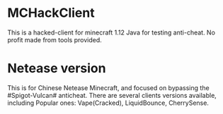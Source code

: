 # MCHackClient
This is a hacked-client for minecraft 1.12 Java for testing anti-cheat. No profit made from tools provided.

# Netease version 
This is for Chinese Netease Minecraft, and focused on bypassing the #Spigot-Vulcan# anticheat.
There are several clients versions available, including Popular ones: Vape(Cracked), LiquidBounce, CherrySense.

